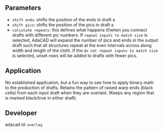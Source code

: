 
## Parameters
- `shift ends`: shifts the position of the ends in draft a
- `shift pics`: shifts the position of the pics in draft a
- `calculate repeats`: this defines what happens if/when you connect drafts with different pic numbers. If `repeat inputs to match size` is selected, AdaCAD will expand the number of pics and ends in the output draft such that all structures repeat at the even intervals across along width and length of the cloth. If the `do not repeat inputs to match size` is selected, unset rows will be added to drafts with fewer pics. 

## Application
No established application, but a fun way to see how to apply binary math to the production of drafts. Retains the pattern of raised warp ends (black cells) from each input draft when they are overlaid. (Keeps any region that is marked black/true in either draft)

## Developer
adacad id: `overlay`
